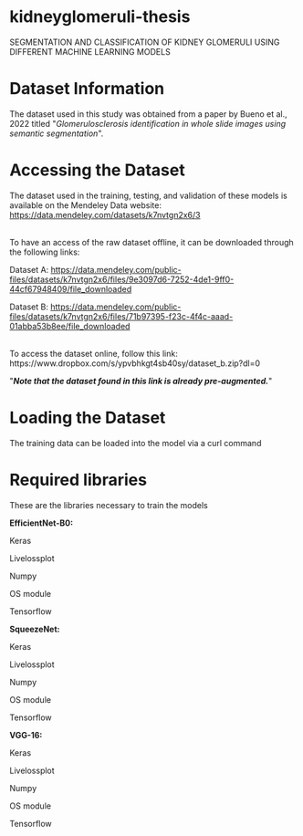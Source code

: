 # kidneyglomeruli-thesis
 SEGMENTATION AND CLASSIFICATION OF KIDNEY GLOMERULI USING DIFFERENT MACHINE LEARNING MODELS

# Dataset Information
The dataset used in this study was obtained from a paper by Bueno et al., 2022 titled "<i>Glomerulosclerosis identification in whole slide images using semantic segmentation</i>".

# Accessing the Dataset
The dataset used in the training, testing, and validation of these models is available on the Mendeley Data website:
https://data.mendeley.com/datasets/k7nvtgn2x6/3

<br>
To have an access of the raw dataset offline, it can be downloaded through the following links:

Dataset A: https://data.mendeley.com/public-files/datasets/k7nvtgn2x6/files/9e3097d6-7252-4de1-9ff0-44cf67948409/file_downloaded

Dataset B: https://data.mendeley.com/public-files/datasets/k7nvtgn2x6/files/71b97395-f23c-4f4c-aaad-01abba53b8ee/file_downloaded

<br>
To access the dataset online, follow this link:
https://www.dropbox.com/s/ypvbhkgt4sb40sy/dataset_b.zip?dl=0

"<b><i>Note that the dataset found in this link is already pre-augmented.</i></b>"

# Loading the Dataset
The training data can be loaded into the model via a curl command

# Required libraries
These are the libraries necessary to train the models

<b> EfficientNet-B0: </b>

Keras

Livelossplot

Numpy

OS module

Tensorflow

<b> SqueezeNet: </b>

Keras

Livelossplot

Numpy

OS module

Tensorflow

<b> VGG-16: </b>

Keras

Livelossplot

Numpy

OS module

Tensorflow
